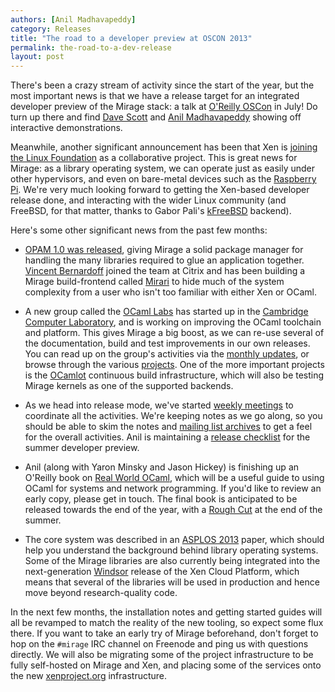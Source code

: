 ```yaml
---
authors: [Anil Madhavapeddy]
category: Releases
title: "The road to a developer preview at OSCON 2013"
permalink: the-road-to-a-dev-release
layout: post
---
```


There's been a crazy stream of activity since the start of the year, but the most important news is that we have a release target for an integrated developer preview of the Mirage stack: a talk at [O'Reilly OSCon](http://www.oscon.com/oscon2013/public/schedule/detail/28956) in July!  Do turn up there and find [Dave Scott](http://dave.recoil.org) and [Anil Madhavapeddy](http://anil.recoil.org) showing off interactive demonstrations.

Meanwhile, another significant announcement has been that Xen is [joining the Linux Foundation](http://www.linuxfoundation.org/news-media/announcements/2013/04/xen-become-linux-foundation-collaborative-project) as a collaborative project.  This is great news for Mirage: as a library operating system, we can operate just as easily under other hypervisors, and even on bare-metal devices such as the [Raspberry Pi](http://raspberrypi.org).  We're very much looking forward to getting the Xen-based developer release done, and interacting with the wider Linux community (and FreeBSD, for that matter, thanks to Gabor Pali's [kFreeBSD](https://github.com/pgj/mirage-kfreebsd) backend).

Here's some other significant news from the past few months:

* [OPAM 1.0 was released](http://www.ocamlpro.com/blog/2013/03/14/opam-1.0.0.html), giving Mirage a solid package manager for handling the many libraries required to glue an application together.  [Vincent Bernardoff](https://github.com/vbmithr) joined the team at Citrix and has been building a Mirage build-frontend called [Mirari](https://github.com/mirage/mirari) to hide much of the system complexity from a user who isn't too familiar with either Xen or OCaml.

* A new group called the [OCaml Labs](http://ocaml.io) has started up in the [Cambridge Computer Laboratory](http://www.cl.cam.ac.uk), and is working on improving the OCaml toolchain and platform.  This gives Mirage a big boost, as we can re-use several of the documentation, build and test improvements in our own releases.  You can read up on the group's activities via the [monthly updates](http://ocaml.io/news), or browse through the various [projects](http://ocaml.io/tasks).  One of the more important projects is the [OCamlot](http://www.cl.cam.ac.uk/projects/ocamllabs/tasks/platform.html#OCamlot) continuous build infrastructure, which will also be testing Mirage kernels as one of the supported backends.

* As we head into release mode, we've started [weekly meetings](/wiki/tag/overview/meetings) to coordinate all the activities.  We're keeping notes as we go along, so you should be able to skim the notes and [mailing list archives](https://lists.cam.ac.uk/pipermail/cl-mirage/) to get a feel for the overall activities.  Anil is maintaining a [release checklist](/wiki/dev-preview-checklist) for the summer developer preview.

* Anil (along with Yaron Minsky and Jason Hickey) is finishing up an O'Reilly book on [Real World OCaml](http://realworldocaml.org), which will be a useful guide to using OCaml for systems and network programming. If you'd like to review an early copy, please get in touch.  The final book is anticipated to be released towards the end of the year, with a [Rough Cut](http://shop.oreilly.com/category/roughcuts.do) at the end of the summer.

* The core system was described in an [ASPLOS 2013](http://anil.recoil.org/papers/2013-asplos-mirage.pdf) paper, which should help you understand the background behind library operating systems. Some of the Mirage libraries are also currently being integrated into the next-generation [Windsor](http://blogs.citrix.com/2012/05/17/introducing-windsor-a-new-xen-based-virtualization-architecture/) release of the Xen Cloud Platform, which means that several of the libraries will be used in production and hence move beyond research-quality code.

In the next few months, the installation notes and getting started guides will
all be revamped to match the reality of the new tooling, so expect some flux
there.   If you want to take an early try of Mirage beforehand, don't forget to
hop on the `#mirage` IRC channel on Freenode and ping us with questions
directly.  We will also be migrating some of the project infrastructure to be fully
self-hosted on Mirage and Xen, and placing some of the services onto the new [xenproject.org](http://xenproject.org) infrastructure. 

